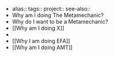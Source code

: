 - alias::
  tags::
  project::
  see-also::
- Why am I doing The Metamechanic?
- Why do I want to be a Metamechanic?
- [[Why am I doing X]]
-
- [[Why I am doing EFA]]
- [[Why am I doing AMT]]